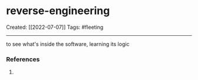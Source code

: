 

# reverse-engineering
Created:  [[2022-07-07]]
Tags: #fleeting  

---
to see what's inside the software, learning its logic












### References
1. 